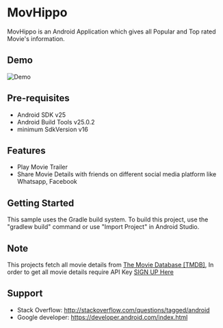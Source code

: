 # MovHippo

MovHippo is an Android Application which gives all Popular and Top rated Movie's information.

## Demo
![Demo](https://github.com/CSS08/MovHippo/blob/master/movhippo.gif)

## Pre-requisites
 * Android SDK v25
 * Android Build Tools v25.0.2
 * minimum SdkVersion v16
 
## Features
 * Play Movie Trailer
 * Share Movie Details with friends on different social media platform like Whatsapp, Facebook
 
## Getting Started
This sample uses the Gradle build system. To build this project, use the "gradlew build" command or use "Import Project" in Android Studio.

## Note
This projects fetch all movie details from [The Movie Database [TMDB]](https://www.themoviedb.org), In order to get all movie details require API Key [SIGN UP Here](https://www.themoviedb.org/account/signup)

## Support
 * Stack Overflow: http://stackoverflow.com/questions/tagged/android
 * Google developer: https://developer.android.com/index.html

